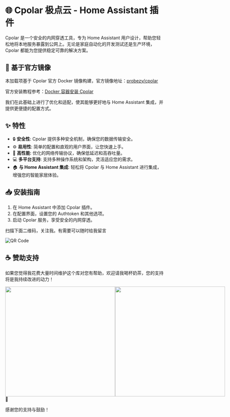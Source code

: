 # 🌐 Cpolar 极点云 - Home Assistant 插件

Cpolar 是一个安全的内网穿透工具，专为 Home Assistant 用户设计，帮助您轻松地将本地服务暴露到公网上。无论是家庭自动化的开发测试还是生产环境，Cpolar 都能为您提供稳定可靠的解决方案。

## 🐳 基于官方镜像

本加载项基于 Cpolar 官方 Docker 镜像构建，官方镜像地址：[probezy/cpolar](https://hub.docker.com/r/probezy/cpolar)

官方安装教程参考：[Docker 容器安装 Cpolar](https://www.cpolar.com/blog/docker-container-installation-cpolar)

我们在此基础上进行了优化和适配，使其能够更好地与 Home Assistant 集成，并提供更便捷的配置方式。


## ✨ 特性

- 🔒 **安全性**: Cpolar 提供多种安全机制，确保您的数据传输安全。
- ⚙️ **易用性**: 简单的配置和直观的用户界面，让您快速上手。
- 🚀 **高性能**: 优化的网络传输协议，确保低延迟和高吞吐量。
- 💻 **多平台支持**: 支持多种操作系统和架构，灵活适应您的需求。
- 🏠 **与 Home Assistant 集成**: 轻松将 Cpolar 与 Home Assistant 进行集成，增强您的智能家居体验。

## 📥 安装指南

1. 在 Home Assistant 中添加 Cpolar 插件。
2. 在配置界面，设置您的 Authtoken 和其他选项。
3. 启动 Cpolar 服务，享受安全的内网穿透。



扫描下面二维码，关注我。有需要可以随时给我留言

![QR Code](https://gitee.com/desmond_GT/hassio-addons/raw/main/WeChat_QRCode.png)


## ☕ 赞助支持

如果您觉得我花费大量时间维护这个库对您有帮助，欢迎请我喝杯奶茶，您的支持将是我持续改进的动力！

<div style="display: flex; justify-content: space-between;">
  <img src="https://gitee.com/desmond_GT/hassio-addons/raw/main/1_readme/Ali_Pay.jpg" height="350px" />
  <img src="https://gitee.com/desmond_GT/hassio-addons/raw/main/1_readme/WeChat_Pay.jpg" height="350px" />
</div> 💖

感谢您的支持与鼓励！